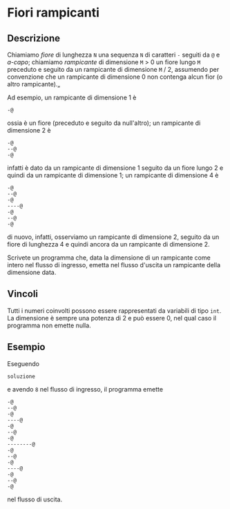 Fiori rampicanti
================

Descrizione
-----------

Chiamiamo *fiore* di lunghezza `N` una sequenza `N` di caratteri `-` seguiti da `@`
e *a-capo*; chiamiamo *rampicante* di dimensione `M` > 0 un fiore lungo `M`
preceduto e seguito da un rampicante di dimensione `M` / 2, assumendo per
convenzione che un rampicante di dimensione 0 non contenga alcun fior (o altro
rampicante).„

Ad esempio, un rampicante di dimensione 1 è

    -@

ossia è un fiore (preceduto e seguito da null'altro); un rampicante di
dimensione 2 è

    -@
    --@
    -@

infatti è dato da un rampicante di dimensione 1 seguito da un fiore lungo 2 e
quindi da un rampicante di dimensione 1; un rampicante di dimensione 4 è

    -@
    --@
    -@
    ----@
    -@
    --@
    -@

di nuovo, infatti, osserviamo un rampicante di dimensione 2, seguito da un fiore
di lunghezza 4 e quindi ancora da un rampicante di dimensione 2.

Scrivete un programma che, data la dimensione di un rampicante come intero nel
flusso di ingresso, emetta nel flusso d'uscita un rampicante della dimensione
data.


Vincoli
-------

Tutti i numeri coinvolti possono essere rappresentati da variabili di tipo
`int`. La dimensione è sempre una potenza di 2 e può essere 0, nel qual caso il
programma non emette nulla.


Esempio
-------

Eseguendo

    soluzione

e avendo `8` nel flusso di ingresso, il programma emette

    -@
    --@
    -@
    ----@
    -@
    --@
    -@
    --------@
    -@
    --@
    -@
    ----@
    -@
    --@
    -@

nel flusso di uscita.
